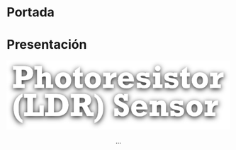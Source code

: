 <style>
  .p {
    align: justify;
  }
</style>

# Portada
<!--Datos-->
<!--Nombre, escuela, ingenieria, departamento, logo escuela etc-->

# Presentación
<center>
  <img src="Img_Titulo.png">
  <p>
    ...
  </p>
</center>
